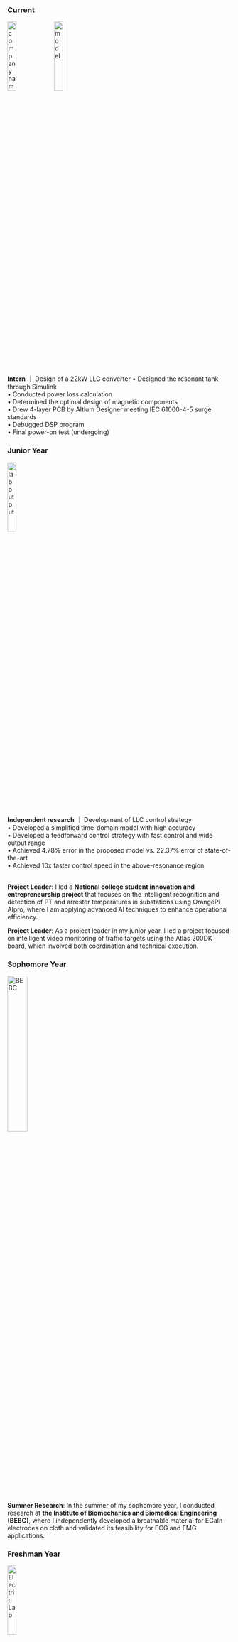 ### Current

<img src="../../static/assets/img/tonghe.jpg" width="20%" alt="company name">
<img src="../../static/assets/img/yangji1.jpg" width="20%" alt="model">

<!-- **Summer Internship**:Currently,I am gaining practical experience in power electronics through the design of a **22kW LLC converter**. In this role, I am responsible for the complete design process, from creating the resonant tank in Simulink and conducting power loss calculations to optimizing magnetic components. I have also designed a 4-layer PCB using Altium Designer that complies with IEC 61000-4-5 surge standards, and I am currently focused on the final implementation stages of DSP programming and prototype debugging. -->

**Intern** ｜ Design of a 22kW LLC converter
• Designed the resonant tank through Simulink <br>
• Conducted power loss calculation<br>
• Determined the optimal design of magnetic components<br>
• Drew 4-layer PCB by Altium Designer meeting IEC 61000-4-5 surge standards <br>
• Debugged DSP program <br>
• Final power-on test (undergoing)

### Junior Year

<img src="../../static/assets/img/yangji.png" width = "20%" alt="lab output">

<!-- **Independent research**: I focused on enhancing power converter performance by developing **an advanced LLC control strategy**. My work involved creating a simplified, high-accuracy time-domain model. I also developed a novel feedforward control strategy that demonstrated a significantly faster response. -->
<!-- 两个空格也能换行 -->
<br>

**Independent research** ｜ Development of LLC control strategy <br>
• Developed a simplified time-domain model with high accuracy<br>
• Developed a feedforward control strategy with fast control and wide output range <br>
• Achieved 4.78% error in the proposed model vs. 22.37% error of state-of-the-art<br>
• Achieved 10x faster control speed in the above-resonance region<br><br>

**Project Leader**: I led a **National college student innovation and entrepreneurship project** that focuses on the intelligent recognition and detection of PT and arrester temperatures in substations using OrangePi AIpro, where I am applying advanced AI techniques to enhance operational efficiency.

**Project Leader**: As a project leader in my junior year, I led a project focused on intelligent video monitoring of traffic targets using the  Atlas 200DK board, which involved both coordination and technical execution.





### Sophomore Year
<img src="../../static/assets/img/BEBC1.png" width="30%" alt="BEBC">

**Summer Research**: In the summer of my sophomore year, I conducted research at **the Institute of Biomechanics and Biomedical Engineering (BEBC)**, where I independently developed a breathable material for EGaIn electrodes on cloth and validated its feasibility for ECG and EMG applications.

### Freshman Year
<img src="../../static/assets/img/electriclab.png" width="20%" alt="Electric Lab">

**Research Training**: During my freshman year, I conducted research at **the State Key Laboratory of Electrical Insulation and Power Equipment**, where I prepared pure epoxy resin and measured space charge using the pulsed electro-acoustic method. Additionally, I investigated the influence of biaxially oriented polypropylene film processing factors on energy storage characteristics.






